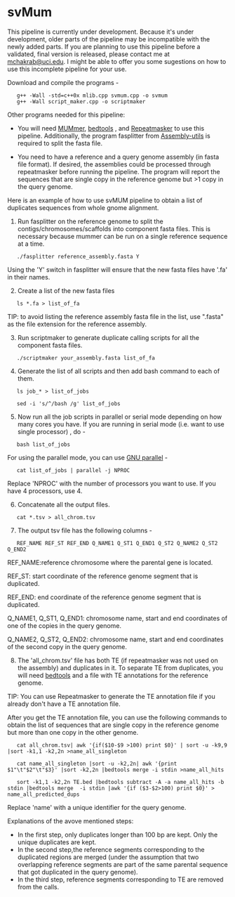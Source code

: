 # svMum

This pipeline is currently under development. Because it's under development, older parts of the pipeline may be incompatible with the newly added parts. If you are planning to use this pipeline before a validated, final version is released, please contact me at mchakrab@uci.edu. I might be able to offer you some sugestions on how to use this incomplete pipeline for your use.

Download and compile the programs -

 ```
	g++ -Wall -std=c++0x mlib.cpp svmum.cpp -o svmum
	g++ -Wall script_maker.cpp -o scriptmaker
 ```

Other programs needed for this pipeline:

  * You will need <a href="http://mummer.sourceforge.net/">MUMmer</a>,  <a href="https://github.com/arq5x/bedtools2/blob/master/README.md">bedtools</a> , and <a href="http://www.repeatmasker.org/"> Repeatmasker</a> to use this pipeline. Additionally, the program fasplitter from <a href = "https://github.com/mahulchak/Assembly-utils">Assembly-utils</a> is required to split the fasta file.

  * You need to have a reference and a query genome assembly (in fasta file format). If desired, the assemblies could be processed through repeatmasker before running the pipeline. The program will report the sequences that are single copy in the reference genome but >1 copy in the query genome.

Here is an example of how to use svMUM pipeline to obtain a list of duplicates sequences from whole gnome alignment.

1. Run fasplitter on the reference genome to split the contigs/chromosomes/scaffolds into component fasta files. This is necessary because mummer can be run on a single reference sequence at a time.

 ``` 
	./fasplitter reference_assembly.fasta Y
 ```
Using the 'Y' switch in fasplitter will ensure that the new fasta files have '.fa' in their names.

2. Create a list of the new fasta files

 ```
	ls *.fa > list_of_fa

 ```

  TIP: to avoid listing the reference assembly fasta file in the list, use ".fasta" as the file extension for the reference assembly.

3. Run scriptmaker to generate duplicate calling scripts for all the component fasta files.

 ```   
	./scriptmaker your_assembly.fasta list_of_fa
 ```

4. Generate the list of all scripts and then add bash command to each of them.

 ```
	ls job_* > list_of_jobs

	sed -i 's/^/bash /g' list_of_jobs

 ```

5. Now run all the job scripts in parallel or serial mode depending on how many cores you have. If you are running in serial mode (i.e. want to use single processor) , do -

 ```
	bash list_of_jobs
 ```
 For using the parallel mode, you can use <a href="http://www.gnu.org/software/parallel/">GNU parallel</a> -

 ```
	cat list_of_jobs | parallel -j NPROC
 ```
 Replace 'NPROC' with the number of processors you want to use. If you have 4 processors, use 4.

6. Concatenate all the output files.

 ```
	cat *.tsv > all_chrom.tsv
 ```

7. The output tsv file has the following columns -
 
 ```
	REF_NAME REF_ST REF_END Q_NAME1 Q_ST1 Q_END1 Q_ST2 Q_NAME2 Q_ST2 Q_END2
 ```
  REF_NAME:reference chromosome where the parental gene is located.

  REF_ST: start coordinate of the reference genome segment that is duplicated.

  REF_END: end coordinate of the reference genome segment that is duplicated.

  Q_NAME1, Q_ST1, Q_END1: chromosome name, start and end coordinates of one of the copies in the query genome. 

  Q_NAME2, Q_ST2, Q_END2: chromosome name, start and end coordinates of the second copy in the query genome.

8. The 'all_chrom.tsv' file has both TE (if repeatmasker was not used on the assembly) and duplicates in it. To separate TE from duplicates, you will need <a href="https://github.com/arq5x/bedtools2/blob/master/README.md">bedtools</a> and a file with TE annotations for the reference genome.
 
 TIP: You can use Repeatmasker to generate the TE annotation file if you already don't have a TE annotation file.

 After you get the TE annotation file, you can use the following commands to obtain the list of sequences that are single copy in the reference genome but more than one copy in the other genome.

 ```
	cat all_chrom.tsv| awk '{if($10-$9 >100) print $0}' | sort -u -k9,9 |sort -k1,1 -k2,2n >name_all_singleton

	cat name_all_singleton |sort -u -k2,2n| awk '{print $1"\t"$2"\t"$3}' |sort -k2,2n |bedtools merge -i stdin >name_all_hits

	sort -k1,1 -k2,2n TE.bed |bedtools subtract -A -a name_all_hits -b stdin |bedtools merge  -i stdin |awk '{if ($3-$2>100) print $0}' > name_all_predicted_dups
 ```
 
  Replace 'name' with a unique identifier for the query genome.

  Explanations of the avove mentioned steps:

   * In the first step, only duplicates longer than 100 bp are kept. Only the unique duplicates are kept.
   * In the second step,the reference segments corresponding to the duplicated regions are merged (under the assumption that two overlapping reference segments are part of the same parental sequence that got duplicated in the query genome).
   * In the third step, reference segments corresponding to TE are removed from the calls.
 

